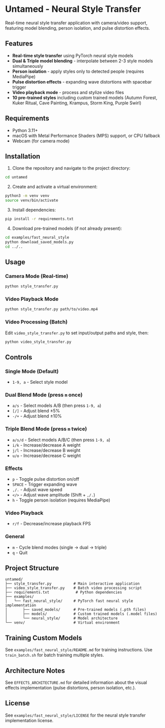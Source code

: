 # Untamed - Neural Style Transfer

Real-time neural style transfer application with camera/video support, featuring model blending, person isolation, and pulse distortion effects.

## Features

- **Real-time style transfer** using PyTorch neural style models
- **Dual & Triple model blending** - interpolate between 2-3 style models simultaneously
- **Person isolation** - apply styles only to detected people (requires MediaPipe)
- **Pulse distortion effects** - expanding wave distortions with spacebar trigger
- **Video playback mode** - process and stylize video files
- **10 pre-trained styles** including custom trained models (Autumn Forest, Kuker Ritual, Cave Painting, Krampus, Storm King, Purple Swirl)

## Requirements

- Python 3.11+
- macOS with Metal Performance Shaders (MPS) support, or CPU fallback
- Webcam (for camera mode)

## Installation

1. Clone the repository and navigate to the project directory:
```bash
cd untamed
```

2. Create and activate a virtual environment:
```bash
python3 -m venv venv
source venv/bin/activate
```

3. Install dependencies:
```bash
pip install -r requirements.txt
```

4. Download pre-trained models (if not already present):
```bash
cd examples/fast_neural_style
python download_saved_models.py
cd ../..
```

## Usage

### Camera Mode (Real-time)
```bash
python style_transfer.py
```

### Video Playback Mode
```bash
python style_transfer.py path/to/video.mp4
```

### Video Processing (Batch)
Edit `video_style_transfer.py` to set input/output paths and style, then:
```bash
python video_style_transfer.py
```

## Controls

### Single Mode (Default)
- `1-9, a` - Select style model

### Dual Blend Mode (press `m` once)
- `a/s` - Select models A/B (then press `1-9, a`)
- `[/]` - Adjust blend ±5%
- `-/+` - Adjust blend ±10%

### Triple Blend Mode (press `m` twice)
- `a/s/d` - Select models A/B/C (then press `1-9, a`)
- `i/k` - Increase/decrease A weight
- `j/l` - Increase/decrease B weight
- `u/o` - Increase/decrease C weight

### Effects
- `p` - Toggle pulse distortion on/off
- `SPACE` - Trigger expanding wave
- `,/.` - Adjust wave speed
- `</>` - Adjust wave amplitude (Shift + `,/.`)
- `h` - Toggle person isolation (requires MediaPipe)

### Video Playback
- `r/f` - Decrease/increase playback FPS

### General
- `m` - Cycle blend modes (single → dual → triple)
- `q` - Quit

## Project Structure

```
untamed/
├── style_transfer.py          # Main interactive application
├── video_style_transfer.py    # Batch video processing script
├── requirements.txt            # Python dependencies
├── examples/
│   └── fast_neural_style/     # PyTorch fast neural style implementation
│       ├── saved_models/      # Pre-trained models (.pth files)
│       ├── models/            # Custom trained models (.model files)
│       └── neural_style/      # Model architecture
└── venv/                      # Virtual environment
```

## Training Custom Models

See `examples/fast_neural_style/README.md` for training instructions. Use `train_batch.sh` for batch training multiple styles.

## Architecture Notes

See `EFFECTS_ARCHITECTURE.md` for detailed information about the visual effects implementation (pulse distortions, person isolation, etc.).

## License

See `examples/fast_neural_style/LICENSE` for the neural style transfer implementation license.
